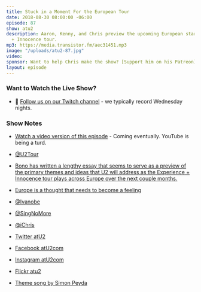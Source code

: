 ```yaml
---
title: Stuck in a Moment For the European Tour
date: 2018-08-30 08:00:00 -06:00
episode: 87
show: atu2
description: Aaron, Kenny, and Chris preview the upcoming European start of the Experience
  + Innocence tour.
mp3: https://media.transistor.fm/aec31451.mp3
image: "/uploads/atu2-87.jpg"
video: 
sponsor: Want to help Chris make the show? [Support him on his Patreon](https://www.patreon.com/ichris)
layout: episode
---
```


### Want to Watch the Live Show?

* 💙 [Follow us on our Twitch channel](https://www.twitch.tv/goodstuff_fm) - we typically record Wednesday nights.

### Show Notes

* [Watch a video version of this episode](#) - Coming eventually. YouTube is being a turd.
* [@U2Tour](https://twitter.com/u2tour)
* [Bono has written a lengthy essay that seems to serve as a preview of the primary themes and ideas that U2 will address as the Experience + Innocence tour plays across Europe over the next couple months.](https://www.atu2.com/news/bono-during-the-show-were-going-to-wave-a-big-bright-blue-eu-flag.html)
* [Europe is a thought that needs to become a feeling](http://www.faz.net/aktuell/politik/ausland/u2-singer-bono-europe-is-a-thought-that-needs-to-become-a-feeling-15758113.html)
* [@Ivanobe](https://twitter.com/ivanobe)
* [@SingNoMore](https://twitter.com/singnomore)
* [@iChris](https://twitter.com/ichris)

* [Twitter atU2](https://twitter.com/atu2)
* [Facebook atU2com](https://www.facebook.com/atu2com)
* [Instagram atU2com](https://www.instagram.com/atu2com/)
* [Flickr atu2](https://www.flickr.com/photos/atu2com/)
* [Theme song by Simon Peyda](https://simonpeyda.wordpress.com/2016/04/06/how-to-dismantle-a-sirens-song-the-making-of-a-podcast-theme/)
